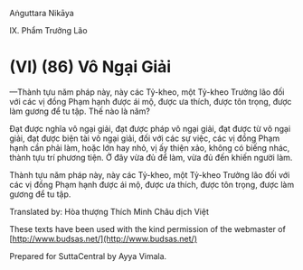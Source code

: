 

Aṅguttara Nikāya

IX. Phẩm Trưởng Lão

# (VI) (86) Vô Ngại Giải

—Thành tựu năm pháp này, này các Tỷ-kheo, một Tỷ-kheo Trưởng lão đối với các vị đồng Phạm hạnh được ái mộ, được ưa thích, được tôn trọng, được làm gương để tu tập. Thế nào là năm?

Ðạt được nghĩa vô ngại giải, đạt được pháp vô ngại giải, đạt được từ vô ngại giải, đạt được biện tài vô ngại giải, đối với các sự việc, các vị đồng Phạm hạnh cần phải làm, hoặc lớn hay nhỏ, vị ấy thiện xảo, không có biếng nhác, thành tựu trí phương tiện. Ở đây vừa đủ để làm, vừa đủ đến khiến người làm.

Thành tựu năm pháp này, này các Tỷ-kheo, một Tỷ-kheo Trưởng lão đối với các vị đồng Phạm hạnh được ái mộ, được ưa thích, được tôn trọng, được làm gương để tu tập.

Translated by: Hòa thượng Thích Minh Châu dịch Việt

These texts have been used with the kind permission of the webmaster of [http://www.budsas.net/](http://www.budsas.net/)

Prepared for SuttaCentral by Ayya Vimala.